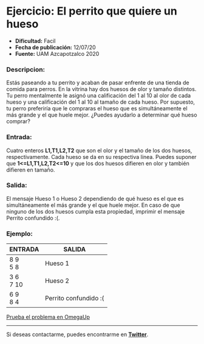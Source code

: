 # Ejercicio: El perrito que quiere un hueso
<!-- #### Dificultad: Difícil | Publicación: 02/07/18 | Fuente: UAM Azcapotzalco 2018 -->

- **Dificultad:** Facil
- **Fecha de publicación:** 12/07/20
- **Fuente:** UAM Azcapotzalco 2020

### Descripcion:
Estás paseando a tu perrito y acaban de pasar enfrente de una tienda de comida para perros. En la vitrina hay dos huesos de olor y tamaño distintos. Tu perro mentalmente le asignó una calificación del 
1 al 10 al olor de cada hueso y una calificación del 1 al 10 al tamaño de cada hueso. Por supuesto, tu perro preferiría que le compraras el hueso que es simultáneamente el más grande y el que huele mejor. ¿Puedes ayudarlo a determinar qué hueso comprar?

### Entrada:
Cuatro enteros **L1,T1,L2,T2** que son el olor y el tamaño de los dos huesos, respectivamente. Cada hueso se da en su respectiva línea. Puedes suponer que **1<=L1,T1,L2,T2<=10** y que los dos huesos difieren en olor y también difieren en tamaño.

### Salida:
El mensaje Hueso 1 o Hueso 2 dependiendo de qué hueso es el que es simultáneamente el más grande y el que huele mejor. En caso de que ninguno de los dos huesos cumpla esta propiedad, imprimir el mensaje Perrito confundido :(.

### Ejemplo:
| **ENTRADA** | **SALIDA** |
| --- | --- |
| 8 9<br>5 8 | Hueso 1 |
| 3 6<br>7 10 | Hueso 2 |
| 6 9<br>8 4 | Perrito confundido :( |

[Prueba el problema en OmegaUp](https://omegaup.com/arena/problem/El-perrito-que-quiere-un-hueso/#problems)

---

Si deseas contactarme, puedes encontrarme en **[Twitter](https://twitter.com/SebasTorresDev)**.